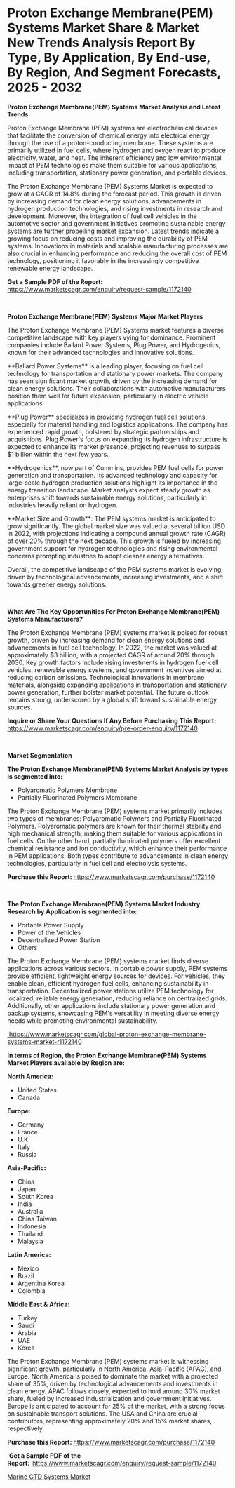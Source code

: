 <p><h1>Proton Exchange Membrane(PEM) Systems Market Share & Market New Trends Analysis Report By Type, By Application, By End-use, By Region, And Segment Forecasts, 2025 - 2032</h1></p><p><strong>Proton Exchange Membrane(PEM) Systems Market Analysis and Latest Trends</strong></p>
<p><p>Proton Exchange Membrane (PEM) systems are electrochemical devices that facilitate the conversion of chemical energy into electrical energy through the use of a proton-conducting membrane. These systems are primarily utilized in fuel cells, where hydrogen and oxygen react to produce electricity, water, and heat. The inherent efficiency and low environmental impact of PEM technologies make them suitable for various applications, including transportation, stationary power generation, and portable devices.</p><p>The Proton Exchange Membrane (PEM) Systems Market is expected to grow at a CAGR of 14.8% during the forecast period. This growth is driven by increasing demand for clean energy solutions, advancements in hydrogen production technologies, and rising investments in research and development. Moreover, the integration of fuel cell vehicles in the automotive sector and government initiatives promoting sustainable energy systems are further propelling market expansion. Latest trends indicate a growing focus on reducing costs and improving the durability of PEM systems. Innovations in materials and scalable manufacturing processes are also crucial in enhancing performance and reducing the overall cost of PEM technology, positioning it favorably in the increasingly competitive renewable energy landscape.</p></p>
<p><strong>Get a Sample PDF of the Report:&nbsp;</strong> <a href="https://www.marketscagr.com/enquiry/request-sample/1172140?utm_campaign=2756&utm_medium=2&utm_source=Github&utm_content=ia&utm_term=11042025&utm_id=proton-exchange-membranepem-systems">https://www.marketscagr.com/enquiry/request-sample/1172140</a></p>
<p>&nbsp;</p>
<p><strong>Proton Exchange Membrane(PEM) Systems Major Market Players</strong></p>
<p><p>The Proton Exchange Membrane (PEM) Systems market features a diverse competitive landscape with key players vying for dominance. Prominent companies include Ballard Power Systems, Plug Power, and Hydrogenics, known for their advanced technologies and innovative solutions.</p><p>**Ballard Power Systems** is a leading player, focusing on fuel cell technology for transportation and stationary power markets. The company has seen significant market growth, driven by the increasing demand for clean energy solutions. Their collaborations with automotive manufacturers position them well for future expansion, particularly in electric vehicle applications.</p><p>**Plug Power** specializes in providing hydrogen fuel cell solutions, especially for material handling and logistics applications. The company has experienced rapid growth, bolstered by strategic partnerships and acquisitions. Plug Power's focus on expanding its hydrogen infrastructure is expected to enhance its market presence, projecting revenues to surpass $1 billion within the next few years.</p><p>**Hydrogenics**, now part of Cummins, provides PEM fuel cells for power generation and transportation. Its advanced technology and capacity for large-scale hydrogen production solutions highlight its importance in the energy transition landscape. Market analysts expect steady growth as enterprises shift towards sustainable energy solutions, particularly in industries heavily reliant on hydrogen.</p><p>**Market Size and Growth**: The PEM systems market is anticipated to grow significantly. The global market size was valued at several billion USD in 2022, with projections indicating a compound annual growth rate (CAGR) of over 20% through the next decade. This growth is fueled by increasing government support for hydrogen technologies and rising environmental concerns prompting industries to adopt cleaner energy alternatives.</p><p>Overall, the competitive landscape of the PEM systems market is evolving, driven by technological advancements, increasing investments, and a shift towards greener energy solutions.</p></p>
<p>&nbsp;</p>
<p><strong>What Are The Key Opportunities For Proton Exchange Membrane(PEM) Systems Manufacturers?</strong></p>
<p><p>The Proton Exchange Membrane (PEM) systems market is poised for robust growth, driven by increasing demand for clean energy solutions and advancements in fuel cell technology. In 2022, the market was valued at approximately $3 billion, with a projected CAGR of around 20% through 2030. Key growth factors include rising investments in hydrogen fuel cell vehicles, renewable energy systems, and government incentives aimed at reducing carbon emissions. Technological innovations in membrane materials, alongside expanding applications in transportation and stationary power generation, further bolster market potential. The future outlook remains strong, underscored by a global shift toward sustainable energy sources.</p></p>
<p><strong>Inquire or Share Your Questions If Any Before Purchasing This Report:</strong> <a href="https://www.marketscagr.com/enquiry/pre-order-enquiry/1172140?utm_campaign=2756&utm_medium=2&utm_source=Github&utm_content=ia&utm_term=11042025&utm_id=proton-exchange-membranepem-systems">https://www.marketscagr.com/enquiry/pre-order-enquiry/1172140</a></p>
<p>&nbsp;</p>
<p><strong>Market Segmentation</strong></p>
<p><strong>The Proton Exchange Membrane(PEM) Systems Market Analysis by types is segmented into:</strong></p>
<p><ul><li>Polyaromatic Polymers Membrane</li><li>Partially Fluorinated Polymers Membrane</li></ul></p>
<p><p>The Proton Exchange Membrane (PEM) systems market primarily includes two types of membranes: Polyaromatic Polymers and Partially Fluorinated Polymers. Polyaromatic polymers are known for their thermal stability and high mechanical strength, making them suitable for various applications in fuel cells. On the other hand, partially fluorinated polymers offer excellent chemical resistance and ion conductivity, which enhance their performance in PEM applications. Both types contribute to advancements in clean energy technologies, particularly in fuel cell and electrolysis systems.</p></p>
<p><strong>Purchase this Report:&nbsp;</strong><a href="https://www.marketscagr.com/purchase/1172140?utm_campaign=2756&utm_medium=2&utm_source=Github&utm_content=ia&utm_term=11042025&utm_id=proton-exchange-membranepem-systems">https://www.marketscagr.com/purchase/1172140</a></p>
<p>&nbsp;</p>
<p><strong>The Proton Exchange Membrane(PEM) Systems Market Industry Research by Application is segmented into:</strong></p>
<p><ul><li>Portable Power Supply</li><li>Power of the Vehicles</li><li>Decentralized Power Station</li><li>Others</li></ul></p>
<p><p>The Proton Exchange Membrane (PEM) systems market finds diverse applications across various sectors. In portable power supply, PEM systems provide efficient, lightweight energy sources for devices. For vehicles, they enable clean, efficient hydrogen fuel cells, enhancing sustainability in transportation. Decentralized power stations utilize PEM technology for localized, reliable energy generation, reducing reliance on centralized grids. Additionally, other applications include stationary power generation and backup systems, showcasing PEM's versatility in meeting diverse energy needs while promoting environmental sustainability.</p></p>
<p><a href="https://www.marketscagr.com/global-proton-exchange-membrane-systems-market-r1172140?utm_campaign=2756&utm_medium=2&utm_source=Github&utm_content=ia&utm_term=11042025&utm_id=proton-exchange-membranepem-systems">&nbsp;https://www.marketscagr.com/global-proton-exchange-membrane-systems-market-r1172140</a></p>
<p><strong>In terms of Region, the Proton Exchange Membrane(PEM) Systems Market Players available by Region are:</strong></p>
<p>
    <p> <strong> North America: </strong>
        <ul>
            <li>United States</li>
            <li>Canada</li>
        </ul>
        </p> 
    <p> <strong> Europe: </strong>
        <ul>
            <li>Germany</li>
            <li>France</li>
            <li>U.K.</li>
            <li>Italy</li>
            <li>Russia</li>
        </ul>
        </p> 
    <p> <strong> Asia-Pacific: </strong>
        <ul>
            <li>China</li>
            <li>Japan</li>
            <li>South Korea</li>
            <li>India</li>
            <li>Australia</li>
            <li>China Taiwan</li>
            <li>Indonesia</li>
            <li>Thailand</li>
            <li>Malaysia</li>
        </ul>
        </p> 
    <p> <strong> Latin America: </strong>
        <ul>
            <li>Mexico</li>
            <li>Brazil</li>
            <li>Argentina Korea</li>
            <li>Colombia</li>
        </ul>
        </p> 
    <p> <strong> Middle East & Africa: </strong>
        <ul>
            <li>Turkey</li>
            <li>Saudi</li>
            <li>Arabia</li>
            <li>UAE</li>
            <li>Korea</li>
        </ul>
    </p>
    </p>
<p><p>The Proton Exchange Membrane (PEM) systems market is witnessing significant growth, particularly in North America, Asia-Pacific (APAC), and Europe. North America is poised to dominate the market with a projected share of 35%, driven by technological advancements and investments in clean energy. APAC follows closely, expected to hold around 30% market share, fueled by increased industrialization and government initiatives. Europe is anticipated to account for 25% of the market, with a strong focus on sustainable transport solutions. The USA and China are crucial contributors, representing approximately 20% and 15% market shares, respectively.</p></p>
<p><strong>Purchase this Report: </strong><a href="https://www.marketscagr.com/purchase/1172140?utm_campaign=2756&utm_medium=2&utm_source=Github&utm_content=ia&utm_term=11042025&utm_id=proton-exchange-membranepem-systems">https://www.marketscagr.com/purchase/1172140</a></p>
<p>&nbsp;<strong>Get a Sample PDF of the Report:&nbsp;&nbsp;</strong><a href="https://www.marketscagr.com/enquiry/request-sample/1172140?utm_campaign=2756&utm_medium=2&utm_source=Github&utm_content=ia&utm_term=11042025&utm_id=proton-exchange-membranepem-systems">https://www.marketscagr.com/enquiry/request-sample/1172140</a></p>
<p><strong></strong></p>
<p><p><a href="https://github.com/shewlisapsai/Market-Research-Report-List-1/blob/main/marine-ctd-systems-market.md?utm_campaign=2756&utm_medium=2&utm_source=Github&utm_content=ia&utm_term=11042025&utm_id=proton-exchange-membranepem-systems">Marine CTD Systems Market</a></p></p>